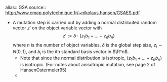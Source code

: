 alias:: GSA
source:: http://www.cmap.polytechnique.fr/~nikolaus.hansen/GSAES.pdf

- A mutation step is carried out by adding a normal distributed random vector $z'$ on the object variable vector with
  $$
  z' := \delta \cdot (z_1 b_1 + \dots + z_n b_n)
  $$
  where $n$ is the number of object variables, $\delta$ is the global step size, $z_i \sim N(0,1)$, and $b_i$ is the $i$th standard basis vector in $\R^n$.
	- Note that since the normal distribution is isotropic, $(z_1 b_1 + \dots + z_n b_n)$ is isotropic. (For notes about anisotropic mutation, see page 2 of HansenOstermeier95)
	-